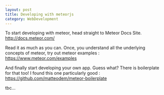 ```yaml
---
layout: post
title: Developing with meteorjs
category: WebDevelopment
---
```


To start developing with meteor, head straight to Meteor Docs Site. http://docs.meteor.com/

Read it as much as you can. Once, you understand all the underlying concepts of meteor, try out meteor examples : https://www.meteor.com/examples

And finally start developing your own app. Guess what? There is boilerplate for that too! I found this one particularly good :  https://github.com/matteodem/meteor-boilerplate

tbc...
